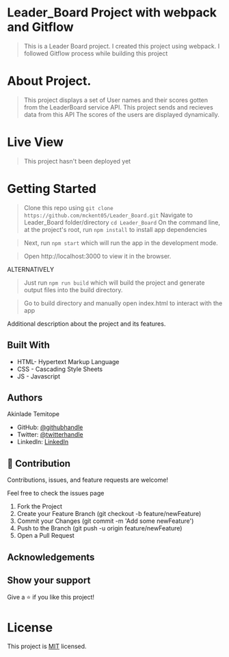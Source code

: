 # Leader_Board Project with webpack and Gitflow

> This is a Leader Board project.
> I created this project using webpack.
> I followed Gitflow process while building this project

# About Project.
> This project displays a set of User names and their scores gotten from the LeaderBoard service API.
> This project sends and recieves data from this API
> The scores of the users are displayed dynamically.


# Live View
> This project hasn't been deployed yet

# Getting Started

> Clone this repo using ```git clone https://github.com/mckent05/Leader_Board.git```
> Navigate to Leader_Board folder/directory
  ```cd Leader_Board```
> On the command line, at the project's root, run ```npm install``` to install app dependencies

> Next, run ```npm start``` which will run the app in the development mode.

> Open http://localhost:3000 to view it in the browser.

ALTERNATIVELY

> Just run ```npm run build``` which will build the project and generate output files into the build directory.

> Go to build directory and manually open index.html to interact with the app


Additional description about the project and its features.

## Built With

- HTML- Hypertext Markup Language
- CSS - Cascading Style Sheets
- JS - Javascript

## Authors
Akinlade Temitope

- GitHub: [@githubhandle](https://github.com/mckent05)
- Twitter: [@twitterhandle](https://twitter.com/mckent05)
- LinkedIn: [LinkedIn](https://linkedin.com/in/AkinladeTemitope)

## 🤝 Contribution

Contributions, issues, and feature requests are welcome!

Feel free to check the issues page

1. Fork the Project
2. Create your Feature Branch (git checkout -b feature/newFeature)
3. Commit your Changes (git commit -m 'Add some newFeature')
4. Push to the Branch (git push -u origin feature/newFeature)
5. Open a Pull Request

## Acknowledgements


## Show your support

Give a ⭐️ if you like this project!

# License
This project is [MIT](./MIT.md) licensed.

